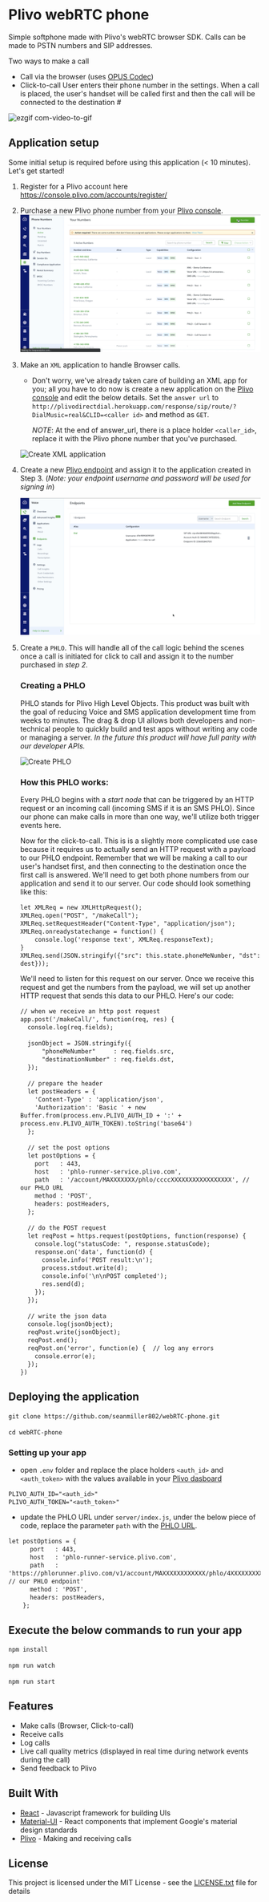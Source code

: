 # Plivo webRTC phone
Simple softphone made with Plivo's webRTC browser SDK. Calls can be made to PSTN numbers and SIP addresses.

Two ways to make a call

* Call via the browser (uses <a href="http://opus-codec.org/" target="_blank">OPUS Codec</a>)
* Click-to-call
     User enters their phone number in the settings. When a call is placed, the user's handset will be called first and then the call will be connected to the destination #

![ezgif com-video-to-gif](https://user-images.githubusercontent.com/32422458/40951940-18cd6908-682e-11e8-8e13-787de45b1a90.gif)

## Application setup

Some initial setup is required before using this application (< 10 minutes). Let's get started!

1. Register for a Plivo account here <a href="https://console.plivo.com/accounts/register/">https://console.plivo.com/accounts/register/</a>

2. Purchase a new Plivo phone number from your [Plivo console](https://console.plivo.com/active-phone-numbers/).
  ![Buy Number](public/gifs/buy-number.gif)

3. Make an `XML` application to handle Browser calls.
   
   * Don't worry, we've already taken care of building an XML app for you; all you have to do now is create a new application on the [Plivo console](https://console.plivo.com/voice/applications/) and edit the below details.
   Set the `answer url` to `http://plivodirectdial.herokuapp.com/response/sip/route/?DialMusic=real&CLID=<caller id>` and method as `GET`.

        _NOTE_: At the end of answer_url, there is a place holder `<caller_id>`, replace it with the Plivo phone number that you've purchased.

    ![Create XML application](public/gifs/create-xml.gif)

4. Create a new [Plivo endpoint](https://console.plivo.com/voice/endpoints/) and assign it to the application created in Step 3. (_Note: your endpoint username and password will be used for signing in_)

    ![Create Endpoint](public/gifs/create-endpoint.gif)

5. Create a `PHLO`. This will handle all of the call logic behind the scenes once a call is initiated for click to call and assign it to the number purchased in *step 2*.

    ### Creating a PHLO
    PHLO stands for Plivo High Level Objects. This product was built with the goal of reducing Voice and SMS application development time from weeks to minutes. The drag & drop UI allows both developers and non-technical people to quickly build and test apps without writing any code or managing a server. _In the future this product will have full parity with our developer APIs._

    ![Create PHLO](public/gifs/create-phlo.gif)

    ### How this PHLO works:

    Every PHLO begins with a _start node_ that can be triggered by an HTTP request or an incoming call (incoming SMS if it is an SMS PHLO). Since our phone can make calls in more than one way, we'll utilize both trigger events here.

    Now for the click-to-call. This is is a slightly more complicated use case because it requires us to actually send an HTTP request with a payload to our PHLO endpoint. Remember that we will be making a call to our user's handset first, and then connecting to the destination once the first call is answered. We'll need to get both phone numbers from our application and send it to our server. Our code should look something like this:

    ```
    let XMLReq = new XMLHttpRequest();
    XMLReq.open("POST", "/makeCall");
    XMLReq.setRequestHeader("Content-Type", "application/json");
    XMLReq.onreadystatechange = function() {
        console.log('response text', XMLReq.responseText);
    }
    XMLReq.send(JSON.stringify({"src": this.state.phoneMeNumber, "dst": dest}));
    ```

    We'll need to listen for this request on our server. Once we receive this request and get the numbers from the payload, we will set up another HTTP request that sends this data to our PHLO. Here's our code: 

    ```
    // when we receive an http post request
    app.post('/makeCall/', function(req, res) {
      console.log(req.fields);

      jsonObject = JSON.stringify({
          "phoneMeNumber"     : req.fields.src,
          "destinationNumber" : req.fields.dst,
      });

      // prepare the header
      let postHeaders = {
        'Content-Type' : 'application/json',
        'Authorization': 'Basic ' + new Buffer.from(process.env.PLIVO_AUTH_ID + ':' + process.env.PLIVO_AUTH_TOKEN).toString('base64')
      };

      // set the post options
      let postOptions = {
        port   : 443,
        host   : 'phlo-runner-service.plivo.com',
        path   : '/account/MAXXXXXXX/phlo/ccccXXXXXXXXXXXXXXXXX', // our PHLO URL
        method : 'POST',
        headers: postHeaders,
      };

      // do the POST request
      let reqPost = https.request(postOptions, function(response) {
        console.log("statusCode: ", response.statusCode);
        response.on('data', function(d) {
          console.info('POST result:\n');
          process.stdout.write(d);
          console.info('\n\nPOST completed');
          res.send(d);
        });
      });

      // write the json data
      console.log(jsonObject);
      reqPost.write(jsonObject);
      reqPost.end();
      reqPost.on('error', function(e) {  // log any errors
        console.error(e);
      });
    })
    ```

## Deploying the application
```
git clone https://github.com/seanmiller802/webRTC-phone.git

cd webRTC-phone
```

### Setting up your app

* open `.env` folder and replace the place holders `<auth_id>` and `<auth_token>` with the values available in your [Plivo dasboard](https://console.plivo.com/dashboard/)

```
PLIVO_AUTH_ID="<auth_id>"
PLIVO_AUTH_TOKEN="<auth_token>"
```

* update the PHLO URL under `server/index.js`, under the 
below piece of code, replace the parameter `path` with the [PHLO URL](https://console.plivo.com/phlo/list/).
```
let postOptions = {
      port   : 443,
      host   : 'phlo-runner-service.plivo.com',
      path   : 'https://phlorunner.plivo.com/v1/account/MAXXXXXXXXXXXX/phlo/4XXXXXXXXXXXX', // our PHLO endpoint'
      method : 'POST',
      headers: postHeaders,
    };
```

## Execute the below commands to run your app
```
npm install

npm run watch

npm run start
```
## Features

* Make calls (Browser, Click-to-call)
* Receive calls
* Log calls
* Live call quality metrics (displayed in real time during network events during the call)
* Send feedback to Plivo

## Built With

* [React](https://reactjs.org/) - Javascript framework for building UIs
* [Material-UI](https://material-ui.com/) - React components that implement Google's material design standards
* [Plivo](https://www.plivo.com/) - Making and receiving calls
## License

This project is licensed under the MIT License - see the [LICENSE.txt](LICENSE.txt) file for details


